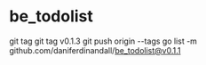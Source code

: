 # be_todolist
git tag
git tag v0.1.3
git push origin --tags
go list -m github.com/daniferdinandall/be_todolist@v0.1.1

